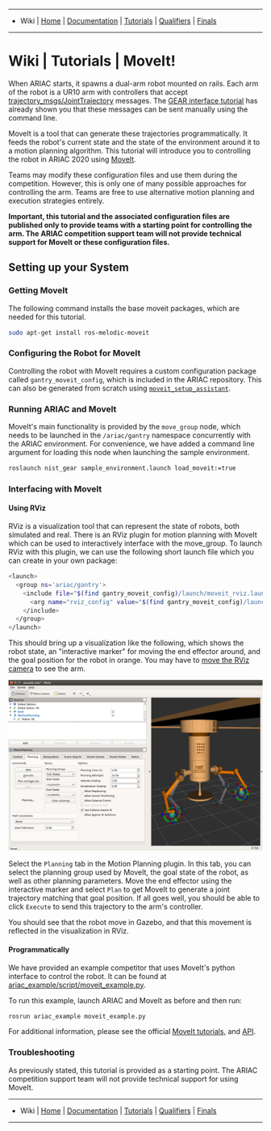 -------------------------------------------------
- Wiki | [Home](../../README.md) | [Documentation](../documentation/documentation.md) | [Tutorials](../tutorials/tutorials.md) | [Qualifiers](../qualifiers/qualifier.md) | [Finals](../finals/finals.md)
-------------------------------------------------

# Wiki | Tutorials | MoveIt! #

When ARIAC starts, it spawns a dual-arm robot mounted on rails. Each arm of the robot is a UR10 arm with controllers that accept [trajectory_msgs/JointTrajectory](http://docs.ros.org/melodic/api/trajectory_msgs/html/msg/JointTrajectory.html) messages.
The [GEAR interface tutorial](gear_interface.md) has already shown you that these messages can be sent manually using the command line.

MoveIt is a tool that can generate these trajectories programmatically.
It feeds the robot's current state and the state of the environment around it to a motion planning algorithm.
This tutorial will introduce you to controlling the robot in ARIAC 2020 using [MoveIt](https://moveit.ros.org/).

Teams may modify these configuration files and use them during the competition.
However, this is only one of many possible approaches for controlling the arm.
Teams are free to use alternative motion planning and execution strategies entirely.

**Important, this tutorial and the associated configuration files are published only to provide teams with a starting point for controlling the arm. The ARIAC competition support team will not provide technical support for MoveIt or these configuration files.**


## Setting up your System ##

### Getting MoveIt ###

The following command installs the base moveit packages, which are needed for this tutorial.

```bash
sudo apt-get install ros-melodic-moveit
```

### Configuring the Robot for MoveIt ###

Controlling the robot with MoveIt requires a custom configuration package called `gantry_moveit_config`,
which is included in the ARIAC repository. This can also be generated from scratch using [`moveit_setup_assistant`](http://docs.ros.org/kinetic/api/moveit_tutorials/html/doc/setup_assistant/setup_assistant_tutorial.html).

### Running ARIAC and MoveIt ###

MoveIt's main functionality is provided by the `move_group` node, which needs to be launched in the
`/ariac/gantry` namespace concurrently with the ARIAC environment. For convenience, we have added a
command line argument for loading this node when launching the sample environment.

```bash
roslaunch nist_gear sample_environment.launch load_moveit:=true
```

### Interfacing with MoveIt ###

#### Using RViz ####

RViz is a visualization tool that can represent the state of robots, both simulated and real.
There is an RViz plugin for motion planning with MoveIt which can be used to interactively interface with the move_group.
To launch RViz with this plugin, we can use the following short launch file which you can create in your own package:

```bash
<launch>
  <group ns='ariac/gantry'>
    <include file="$(find gantry_moveit_config)/launch/moveit_rviz.launch">
      <arg name="rviz_config" value="$(find gantry_moveit_config)/launch/moveit.rviz"/>
    </include>
  </group>
</launch>
```

This should bring up a visualization like the following, which shows the robot state, an "interactive marker" for moving the end effector around, and the goal position for the robot in orange. You may have to [move the RViz camera](wiki.ros.org/rviz/UserGuide#The_different_camera_types) to see the arm.

![ariac_2019_moveit_labeled.png](../figures/moveit_planning.png)

Select the `Planning` tab in the Motion Planning plugin. In this tab, you can select the planning group used by MoveIt,
the goal state of the robot, as well as other planning parameters.
Move the end effector using the interactive marker and select `Plan` to get MoveIt to generate a joint trajectory matching that goal position.
If all goes well, you should be able to click `Execute` to send this trajectory to the arm's controller.

You should see that the robot move in Gazebo, and that this movement is reflected in the visualization in RViz.

#### Programmatically ###

We have provided an example competitor that uses MoveIt's python interface to control the robot. It can be found at [ariac_example/script/moveit_example.py](https://github.com/usnistgov/ARIAC/blob/master/ariac_example/script/moveit_example.py).

To run this example, launch ARIAC and MoveIt as before and then run:
```bash
rosrun ariac_example moveit_example.py
```

For additional information, please see the official [MoveIt tutorials](https://ros-planning.github.io/moveit_tutorials/),
and [API](https://moveit.ros.org/documentation/source-code-api/).

### Troubleshooting  ###

As previously stated, this tutorial is provided as a starting point.
The ARIAC competition support team will not provide technical support for using MoveIt.

-------------------------------------------------
- Wiki | [Home](../../README.md) | [Documentation](../documentation/documentation.md) | [Tutorials](../tutorials/tutorials.md) | [Qualifiers](../qualifiers/qualifier.md) | [Finals](../finals/finals.md)

-------------------------------------------------
